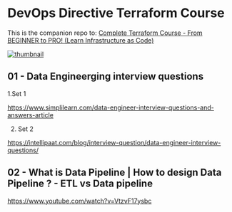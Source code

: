 # DevOps Directive Terraform Course

This is the companion repo to: [Complete Terraform Course - From BEGINNER to PRO! (Learn Infrastructure as Code)](https://www.youtube.com/watch?v=7xngnjfIlK4)

[![thumbnail](https://user-images.githubusercontent.com/1320389/154354937-98533608-2f42-44c1-8110-87f7e3f45085.jpeg)](https://www.youtube.com/watch?v=7xngnjfIlK4)

## 01 - Data Engineerging interview questions
   1.Set 1
   
   https://www.simplilearn.com/data-engineer-interview-questions-and-answers-article
   
   2. Set 2
   
   https://intellipaat.com/blog/interview-question/data-engineer-interview-questions/
   
   
 ## 02  - What is Data Pipeline | How to design Data Pipeline ? - ETL vs Data pipeline
   https://www.youtube.com/watch?v=VtzvF17ysbc
